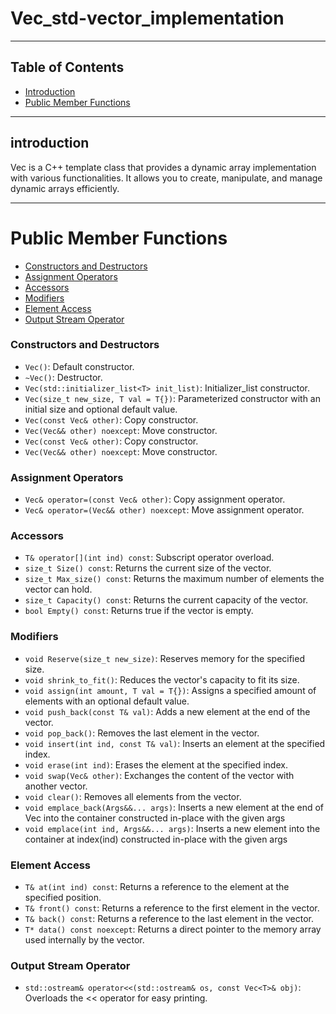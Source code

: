# Vec_std-vector_implementation


*********************************************************************

## Table of Contents

- [Introduction](#introduction)
- [Public Member Functions](#public-member-functions)

*********************************************************************
## introduction

Vec is a C++ template class that provides a dynamic array implementation with various functionalities. It allows you to create, manipulate, and manage dynamic arrays efficiently.

*********************************************************************
# Public Member Functions

- [Constructors and Destructors](#constructors-and-destructors)
- [Assignment Operators](#assignment-operators)
- [Accessors](#accessors)
- [Modifiers](#modifiers)
- [Element Access](#element-access)
- [Output Stream Operator](#output-stream-operator)

### Constructors and Destructors

- `Vec()`: Default constructor.
- `~Vec()`: Destructor.
- `Vec(std::initializer_list<T> init_list)`: Initializer_list constructor.
- `Vec(size_t new_size, T val = T{})`: Parameterized constructor with an initial size and optional default value.
- `Vec(const Vec& other)`: Copy constructor.
- `Vec(Vec&& other) noexcept`: Move constructor.
- `Vec(const Vec& other)`: Copy constructor.
- `Vec(Vec&& other) noexcept`: Move constructor.

### Assignment Operators

- `Vec& operator=(const Vec& other)`: Copy assignment operator.
- `Vec& operator=(Vec&& other) noexcept`: Move assignment operator.

### Accessors

- `T& operator[](int ind) const`: Subscript operator overload.
- `size_t Size() const`: Returns the current size of the vector.
- `size_t Max_size() const`: Returns the maximum number of elements the vector can hold.
- `size_t Capacity() const`: Returns the current capacity of the vector.
- `bool Empty() const`: Returns true if the vector is empty.

### Modifiers

- `void Reserve(size_t new_size)`: Reserves memory for the specified size.
- `void shrink_to_fit()`: Reduces the vector's capacity to fit its size.
- `void assign(int amount, T val = T{})`: Assigns a specified amount of elements with an optional default value.
- `void push_back(const T& val)`: Adds a new element at the end of the vector.
- `void pop_back()`: Removes the last element in the vector.
- `void insert(int ind, const T& val)`: Inserts an element at the specified index.
- `void erase(int ind)`: Erases the element at the specified index.
- `void swap(Vec& other)`: Exchanges the content of the vector with another vector.
- `void clear()`: Removes all elements from the vector.
- `void emplace_back(Args&&... args)`: Inserts a new element at the end of Vec into the container constructed in-place with the given args
- `void emplace(int ind, Args&&... args)`: Inserts a new element into the container at index(ind) constructed in-place with the given args

### Element Access

- `T& at(int ind) const`: Returns a reference to the element at the specified position.
- `T& front() const`: Returns a reference to the first element in the vector.
- `T& back() const`: Returns a reference to the last element in the vector.
- `T* data() const noexcept`: Returns a direct pointer to the memory array used internally by the vector.

### Output Stream Operator

- `std::ostream& operator<<(std::ostream& os, const Vec<T>& obj)`: Overloads the << operator for easy printing.



